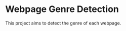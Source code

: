 Webpage Genre Detection
=======================

This project aims to detect the genre of each webpage.
